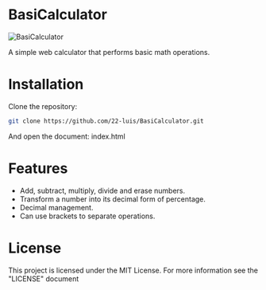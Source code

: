 # BasiCalculator


![BasiCalculator](https://github.com/22-luis/BasiCalculator/assets/62577396/a863c4cb-5dd5-4af7-88a3-16106e7027dc)


A simple web calculator that performs basic math operations.

# Installation
Clone the repository:
```bash
git clone https://github.com/22-luis/BasiCalculator.git
```

And open the document: index.html

# Features


* Add, subtract, multiply, divide and erase numbers.
* Transform a number into its decimal form of percentage.
* Decimal management.
* Can use brackets to separate operations.

# License
This project is licensed under the MIT License. For more information see the "LICENSE" document